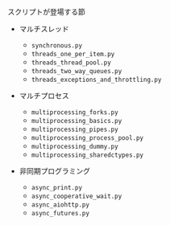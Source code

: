 スクリプトが登場する節

* マルチスレッド
  * `synchronous.py`
  * `threads_one_per_item.py`
  * `threads_thread_pool.py`
  * `threads_two_way_queues.py`
  * `threads_exceptions_and_throttling.py`

* マルチプロセス
  * `multiprocessing_forks.py`
  * `multiprocessing_basics.py`
  * `multiprocessing_pipes.py`
  * `multiprocessing_process_pool.py`
  * `multiprocessing_dummy.py`
  * `multiprocessing_sharedctypes.py`

* 非同期プログラミング
  * `async_print.py`
  * `async_cooperative_wait.py`
  * `async_aiohttp.py`
  * `async_futures.py`
